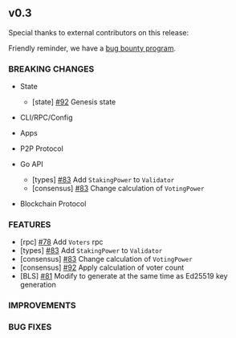 ## v0.3

Special thanks to external contributors on this release:

Friendly reminder, we have a [bug bounty program](https://hackerone.com/tendermint).

### BREAKING CHANGES

- State
  - [state] [\#92](https://github.com/line/tendermint/pull/92) Genesis state

- CLI/RPC/Config

- Apps

- P2P Protocol

- Go API
    - [types] [\#83](https://github.com/line/tendermint/pull/83) Add `StakingPower` to `Validator`
    - [consensus] [\#83](https://github.com/line/tendermint/pull/83) Change calculation of `VotingPower`
- Blockchain Protocol

### FEATURES

- [rpc] [\#78](https://github.com/line/tendermint/pull/78) Add `Voters` rpc
- [types] [\#83](https://github.com/line/tendermint/pull/83) Add `StakingPower` to `Validator`
- [consensus] [\#83](https://github.com/line/tendermint/pull/83) Change calculation of `VotingPower`
- [consensus] [\#92](https://github.com/line/tendermint/pull/92) Apply calculation of voter count
- [BLS] [\#81](https://github.com/line/tendermint/issues/81) Modify to generate at the same time as Ed25519 key generation

### IMPROVEMENTS

### BUG FIXES
